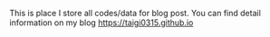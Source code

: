 This is place I store all codes/data for blog post.
You can find detail information on my blog https://taigi0315.github.io
